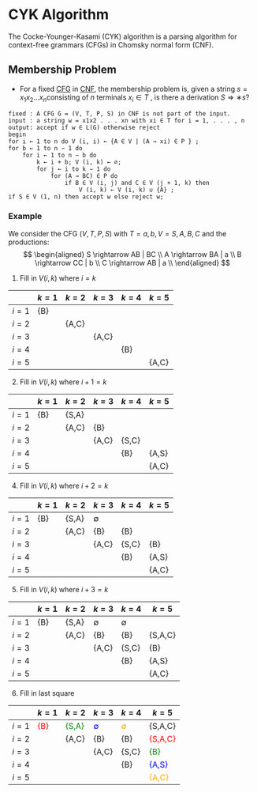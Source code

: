 # CYK Algorithm
The Cocke-Younger-Kasami (CYK) algorithm is a parsing algorithm for context-free grammars (CFGs) in Chomsky normal form (CNF).

## Membership Problem
- For a fixed [CFG](Context%20Free%20Grammer) in [CNF](Chomsky%20Normal%20Form.md), the membership problem is, given a string $s = x_1x_2\dots x_n$consisting of $n$ terminals $x_i \in T$ , is there a derivation $S ⇒∗ s$?
```pseudocode
fixed : A CFG G = (V, T, P, S) in CNF is not part of the input.
input : a string w = x1x2 . . . xn with xi ∈ T for i = 1, . . . , n
output: accept if w ∈ L(G) otherwise reject
begin
for i ← 1 to n do V (i, i) ← {A ∈ V | (A → xi) ∈ P } ;
for b ← 1 to n − 1 do
	for i ← 1 to n − b do
		k ← i + b; V (i, k) ← ∅;
		for j ← i to k − 1 do
			for (A → BC) ∈ P do
				if B ∈ V (i, j) and C ∈ V (j + 1, k) then
					V (i, k) ← V (i, k) ∪ {A} ;
if S ∈ V (1, n) then accept w else reject w;
```
### Example
We consider the CFG $(V, T, P, S)$ with $T = {a, b}, V = {S, A, B, C}$ and the productions:
$$
\begin{aligned}
S \rightarrow AB | BC \\
A \rightarrow BA | a  \\
B \rightarrow CC | b  \\
C \rightarrow AB | a  \\
\end{aligned}
$$
1. Fill in $V(i,k)$ where $i=k$

|       | $k=1$ | $k=2$ | $k=3$ | $k=4$ | $k=5$ |
| ----- | ----- | ----- | ----- | ----- | ----- |
| $i=1$ | {B}   |       |       |       |       |
| $i=2$ |       | {A,C} | |     |       |       |
| $i=3$ |       |       | {A,C} |       |       |
| $i=4$ |       |       |       | {B}   |       |
| $i=5$ |       |       |       |       | {A,C} |
2. Fill in $V(i,k)$ where $i+1=k$

|       | $k=1$ | $k=2$ | $k=3$ | $k=4$ | $k=5$ |
| ----- | ----- | ----- | ----- | ----- | ----- |
| $i=1$ | {B}   | {S,A} |       |       |       |
| $i=2$ |       | {A,C} | {B}   |       |       |
| $i=3$ |       |       | {A,C} | {S,C} |       |
| $i=4$ |       |       |       | {B}   | {A,S} |
| $i=5$ |       |       |       |       | {A,C} |
4. Fill in $V(i,k)$ where $i+2=k$


|       | $k=1$ | $k=2$ | $k=3$       | $k=4$ | $k=5$ |
| ----- | ----- | ----- | ----------- | ----- | ----- |
| $i=1$ | {B}   | {S,A} | $\emptyset$ |       |       |
| $i=2$ |       | {A,C} | {B}         | {B}   |       |
| $i=3$ |       |       | {A,C}       | {S,C} | {B}   |
| $i=4$ |       |       |             | {B}   | {A,S} |
| $i=5$ |       |       |             |       | {A,C} |
5. Fill in $V(i,k)$ where $i+3=k$

|       | $k=1$ | $k=2$ | $k=3$       | $k=4$       | $k=5$   |
| ----- | ----- | ----- | ----------- | ----------- | ------- |
| $i=1$ | {B}   | {S,A} | $\emptyset$ | $\emptyset$ |         |
| $i=2$ |       | {A,C} | {B}         | {B}         | {S,A,C} |
| $i=3$ |       |       | {A,C}       | {S,C}       | {B}     |
| $i=4$ |       |       |             | {B}         | {A,S}   |
| $i=5$ |       |       |             |             | {A,C}   |
6. Fill in last square

|       | $k=1$                 | $k=2$                     | $k=3$                          | $k=4$                            | $k=5$                      |
| ----- | --------------------- | ------------------------- | ------------------------------ | -------------------------------- | -------------------------- |
| $i=1$ | <FONT color="red">{B} | <FONT color="green">{S,A} | <FONT color="blue">$\emptyset$ | <FONT color="orange">$\emptyset$ | {S,A,C}                    |
| $i=2$ |                       | {A,C}                     | {B}                            | {B}                              | <FONT color="red">{S,A,C}  |
| $i=3$ |                       |                           | {A,C}                          | {S,C}                            | <FONT color="green">{B}    |
| $i=4$ |                       |                           |                                | {B}                              | <FONT color="blue">{A,S}   |
| $i=5$ |                       |                           |                                |                                  | <FONT color="orange">{A,C} |
